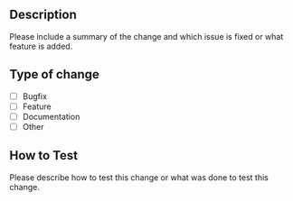 ## Description

Please include a summary of the change and which issue is fixed or what feature is added. 

## Type of change

- [ ] Bugfix
- [ ] Feature
- [ ] Documentation
- [ ] Other

## How to Test

Please describe how to test this change or what was done to test this change.
